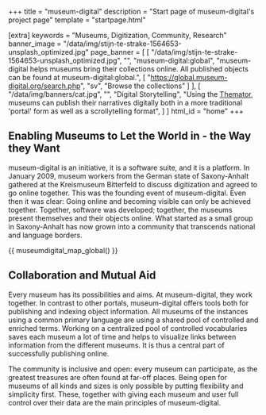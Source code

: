 +++
title = "museum-digital"
description = "Start page of museum-digital's project page"
template = "startpage.html"

[extra]
keywords = "Museums, Digitization, Community, Research"
banner_image = "/data/img/stijn-te-strake-1564653-unsplash_optimized.jpg"
page_banner = [
    [
        "/data/img/stijn-te-strake-1564653-unsplash_optimized.jpg",
        "",
        "museum-digital:global",
        "museum-digital helps museums bring their collections online. All published objects can be found at museum-digital:global.",
        [
            "https://global.museum-digital.org/search.php",
            "sv",
            "Browse the collections"
        ]
    ],
    [
        "/data/img/banners/cat.jpg",
        "",
        "Digital Storytelling",
        "Using the <a href='https://en.about.museum-digital.org/software/themator/'>Themator</a>, museums can publish their narratives digitally both in a more traditional 'portal' form as well as a scrollytelling format",
    ]
]
html_id = "home"
+++

## Enabling Museums to Let the World in - the Way they Want

museum-digital is an initiative, it is a software suite, and it is a platform. In January 2009, museum workers from the German state of Saxony-Anhalt gathered at the Kreismuseum Bitterfeld to discuss digitization and agreed to go online together. This was the founding event of museum-digital. Even then it was clear: Going online and becoming visible can only be achieved together. Together, software was developed; together, the museums present themselves and their objects online. What started as a small group in Saxony-Anhalt has now grown into a community that transcends national and language borders.

{{ museumdigital_map_global() }}

## Collaboration and Mutual Aid

Every museum has its possibilities and aims. At museum-digital, they work together. In contrast to other portals, museum-digital offers tools both for publishing and indexing object information. All museums of the instances using a common primary language are using a shared pool of controlled and enriched terms. Working on a centralized pool of controlled vocabularies saves each museum a lot of time and helps to visualize links between information from the different museums. It is thus a central part of successfully publishing online.

The community is inclusive and open: every museum can participate, as the greatest treasures are often found at far-off places. Being open for museums of all kinds and sizes is only possible by putting flexibility and simplicity first. These, together with giving each museum and user full control over their data are the main principles of museum-digital.

